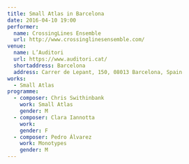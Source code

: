 ```yaml
---
title: Small Atlas in Barcelona
date: 2016-04-10 19:00
performer:
  name: CrossingLines Ensemble
  url: http://www.crossinglinesensemble.com/
venue:
  name: L’Auditori
  url: https://www.auditori.cat/
  shortaddress: Barcelona
  address: Carrer de Lepant, 150, 08013 Barcelona, Spain
works:
  - Small Atlas
programme:
  - composer: Chris Swithinbank
    work: Small Atlas
    gender: M
  - composer: Clara Iannotta
    work:
    gender: F
  - composer: Pedro Álvarez
    work: Monotypes
    gender: M
---
```

